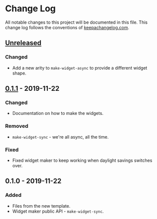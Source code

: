 # Change Log
All notable changes to this project will be documented in this file. This change log follows the conventions of [keepachangelog.com](http://keepachangelog.com/).

## [Unreleased]
### Changed
- Add a new arity to `make-widget-async` to provide a different widget shape.

## [0.1.1] - 2019-11-22
### Changed
- Documentation on how to make the widgets.

### Removed
- `make-widget-sync` - we're all async, all the time.

### Fixed
- Fixed widget maker to keep working when daylight savings switches over.

## 0.1.0 - 2019-11-22
### Added
- Files from the new template.
- Widget maker public API - `make-widget-sync`.

[Unreleased]: https://github.com/your-name/hello-abnf/compare/0.1.1...HEAD
[0.1.1]: https://github.com/your-name/hello-abnf/compare/0.1.0...0.1.1
